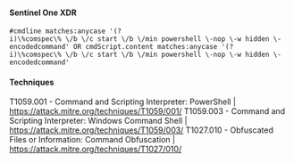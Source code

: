 #### Sentinel One XDR

```
#cmdline matches:anycase '(?i)\%comspec\% \/b \/c start \/b \/min powershell \-nop \-w hidden \-encodedcommand' OR cmdScript.content matches:anycase '(?i)\%comspec\% \/b \/c start \/b \/min powershell \-nop \-w hidden \-encodedcommand'
```
#### Techniques
T1059.001 - Command and Scripting Interpreter: PowerShell | https://attack.mitre.org/techniques/T1059/001/
T1059.003 - Command and Scripting Interpreter: Windows Command Shell | https://attack.mitre.org/techniques/T1059/003/
T1027.010 - Obfuscated Files or Information: Command Obfuscation | https://attack.mitre.org/techniques/T1027/010/
